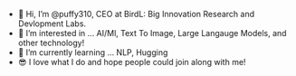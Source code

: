 - 👋 Hi, I’m @puffy310, CEO at BirdL: Big Innovation Research and Devlopment Labs.
- 👀 I’m interested in ... AI/Ml, Text To Image, Large Langauge Models, and other technology!
- 🌱 I’m currently learning ... NLP, Hugging
- 😎 I love what I do and hope people could join along with me!

<!---
puffy310/puffy310 is a ✨ special ✨ repository because its `README.md` (this file) appears on your GitHub profile.
You can click the Preview link to take a look at your changes.
--->
